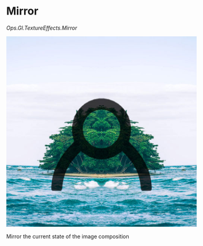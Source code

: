 # Mirror

*Ops.Gl.TextureEffects.Mirror*

![mirror](img/mirror.jpg)


Mirror the current state of the image composition